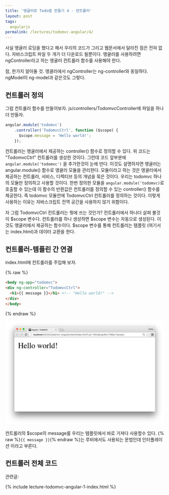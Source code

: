 ```yaml
---
title: '앵귤러로 Todo앱 만들기 4 - 컨트롤러'
layout: post
tags:
  angularjs
permalink: /lectures/todomvc-angular/4/
---
```


사실 앵귤러 로딩을 했다고 해서 우리의 코드가 그리고 웹문서에서 달라진 점은 전혀 없다.
자바스크립트 파일 두 개가 더 다운로드 될뿐이다.
앵귤러를 사용하려면 ngController라고 하는 앵귤러 컨트롤러 함수를 사용해야 한다.

참, 한가지 알아둘 것. 앵귤러에서 ngController는 ng-controller와 동일하다.
ngModel이 ng-model과 같은것도 그렇다.


## 컨트롤러 정의

그럼 컨트롤러 함수를 만들어보자.
js/controllers/TodomvcController에 파일을 하나 더 만들자.

```javascript
angular.module('todomvc')
    .controller('TodomvcCtrl', function ($scope) {
      $scope.message = 'Hello world!';
    });
```

컨트롤러는 앵귤러에서 제공하는 controller() 함수로 정의할 수 있다.
위 코드는 "TodomvcCtrl" 컨트롤러를 생성한 것이다.
그런데 코드 앞부분에 `angular.module('todomvc')` 을 추가한것이 눈에 띤다.
이것도 설명하자면 앵귤러는 angular.module() 함수로 앵귤러 모듈을 관리한다.
모듈이라고 하는 것은 앵귤러에서 제공하는 컨트롤러, 서비스, 디렉티브 등의 개념을 묶은 것이다.
우리는 todomvc 하나의 모듈만 정의하고 사용할 것이다.
한번 정의한 모듈을 `angular.module('todomvc)`로 호출할 수 있는데
이 함수의 반환값은 컨트롤러를 정의할 수 있는 controller() 함수를 제공한다.
즉 todomvc 모듈안에 TodomvcCtrl 컨트롤러를 정의하는 것이다.
이렇게 사용하는 이유는 자바스크립트 전역 공간을 사용하지 않기 위함이다.

자 그럼 TodomvcCtrl 컨트롤러는 뭣에 쓰는 것인가?
컨트롤러에서 하나더 살펴 볼것이 $scope 변수다.
컨트롤러를 하나 생성하면 $scope 변수는 자동으로 생성된다.
이것도 앵귤러에서 제공하는 함수이다.
$scope 변수를 통해 컨트롤러는 템플릿 (여기서는 index.html)과 데이터 교환을 한다.


## 컨트롤러-템플린 간 연결

index.html에 컨트롤러를 주입해 보자.

{% raw %}
```html
<body ng-app="todomvc">
<div ng-controller="TodomvcCtrl">
  <h1>{{ message }}</h1> <!-- "Hello world!" -->
</div>
</body>
```
{% endraw %}

![](/assets/imgs/2016/lecture-todomvc-angular-2-result3.png)

컨트롤러의 $scope의 message를 우리는 템플릿에서 바로 가져다 사용할수 있다.
{% raw %}`{{ message }}`{% endraw %}는 루비에서도 사용되는 문법인데 인터폴레이션 이라고 부른다.


## 컨트롤러 전체 코드



관련글:

{% include lecture-todomvc-angular-1-index.html %}